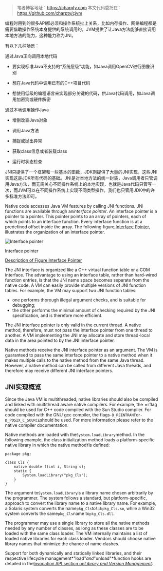 > 笔者博客地址：https://charpty.com
> 本文代码委托在：https://github.com/charpty/cjvm

编程时用到的很多API都必须和操作系统扯上关系，比如内存操作、网络编程都是需要借助操作系统本身提供的系统调用的，JVM提供了让Java方法能够直接调用本地方法的能力，这种能力称为JNI。

有以下几种场景：

通过Java正向调用本地代码

- 要实现标准Java不支持的“系统层级”功能，如Java调用OpenCV进行图像识别

- 想在Java代码中调用已有的C++项目代码

- 想使用低级的编程语言来实现部分关键的代码，供Java代码调用，如Java调用加密狗或硬件解密

通过本地调用操作Java

- 增删改查Java对象

- 调用Java方法

- 捕捉或抛出异常

- 获取class信息或者装载class

- 运行时状态检查

JNI只提供了一个框架和一些基本的函数，JDK则提供了大量的JNI实现，这些JNI实现这是JDK所有代码的基础。JNI是对本地方法的统一封装，Java调用者只管调用Java方法，而无需关心不同操作系统上的本地实现，也就是Java代码只管写一次，而JVM可以在不同操作系统上实现不同类型操作，我们也只管用JDK中的许多标准方法即可。



Native code accesses Java VM features by calling JNI functions. JNI functions are available through an*interface pointer*. An interface pointer is a pointer to a pointer. This pointer points to an array of pointers, each of which points to an interface function. Every interface function is at a predefined offset inside the array. The following figure,[Interface Pointer](https://docs.oracle.com/javase/9/docs/specs/jni/design.html#interface-pointer), illustrates the organization of an interface pointer.







![Interface pointer](https://docs.oracle.com/javase/9/docs/specs/jni/images/interface-pointer.gif)

Interface pointer

[Description of Figure Interface Pointer](https://docs.oracle.com/javase/9/docs/specs/jni/interface-pointer.html)

The JNI interface is organized like a C++ virtual function table or a COM interface. The advantage to using an interface table, rather than hard-wired function entries, is that the JNI name space becomes separate from the native code. A VM can easily provide multiple versions of JNI function tables. For example, the VM may support two JNI function tables:

- one performs thorough illegal argument checks, and is suitable for debugging;
- the other performs the minimal amount of checking required by the JNI specification, and is therefore more efficient.

The JNI interface pointer is only valid in the current thread. A native method, therefore, must not pass the interface pointer from one thread to another. A VM implementing the JNI may allocate and store thread-local data in the area pointed to by the JNI interface pointer.

Native methods receive the JNI interface pointer as an argument. The VM is guaranteed to pass the same interface pointer to a native method when it makes multiple calls to the native method from the same Java thread. However, a native method can be called from different Java threads, and therefore may receive different JNI interface pointers.



## JNI实现概览

Since the Java VM is multithreaded, native libraries should also be compiled and linked with multithread aware native compilers. For example, the`-mt`flag should be used for C++ code compiled with the Sun Studio compiler. For code complied with the GNU gcc compiler, the flags`-D_REENTRANT`or`-D_POSIX_C_SOURCE`should be used. For more information please refer to the native compiler documentation.

Native methods are loaded with the`System.loadLibrary`method. In the following example, the class initialization method loads a platform-specific native library in which the native method`f`is defined:

```
package pkg;

class Cls {
    native double f(int i, String s);
    static {
        System.loadLibrary("pkg_Cls");
    }
}
```

The argument to`System.loadLibrary`is a library name chosen arbitrarily by the programmer. The system follows a standard, but platform-specific, approach to convert the library name to a native library name. For example, a Solaris system converts the name`pkg_Cls`to`libpkg_Cls.so`, while a Win32 system converts the same`pkg_Cls`name to`pkg_Cls.dll`.

The programmer may use a single library to store all the native methods needed by any number of classes, as long as these classes are to be loaded with the same class loader. The VM internally maintains a list of loaded native libraries for each class loader. Vendors should choose native library names that minimize the chance of name clashes.

Support for both dynamically and statically linked libraries, and their respective lifecycle management*"load"*and*"unload"*function hooks are detailed in the[Invocation API section on*Library and Version Management*](https://docs.oracle.com/javase/9/docs/specs/jni/invocation.html#library-and-version-management).

